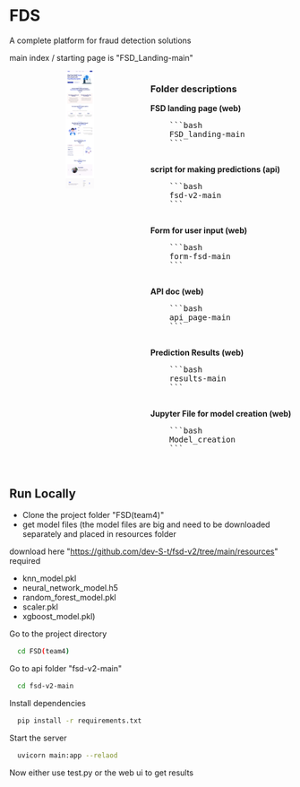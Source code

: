 # FDS

A complete platform for fraud detection solutions 

main index / starting page is "FSD_Landing-main"

<div style="display: flex; flex-direction: row; align-items: flex-start;">
  <div style="flex: 1; text-align: center;">
    <img src="Home (2).png" width="20%" title="UI" alt="UI">
  </div>
  <div style="flex: 1;">
    <h3>Folder descriptions</h3>
    <p><strong>FSD landing page (web)</strong></p>
    <pre>
    ```bash
    FSD_landing-main
    ```
    </pre>
    <p><strong>script for making predictions (api)</strong></p>
    <pre>
    ```bash
    fsd-v2-main
    ```
    </pre>
    <p><strong>Form for user input (web)</strong></p>
    <pre>
    ```bash
    form-fsd-main
    ```
    </pre>
    <p><strong>API doc (web)</strong></p>
    <pre>
    ```bash
    api_page-main
    ```
    </pre>
    <p><strong>Prediction Results (web)</strong></p>
    <pre>
    ```bash
    results-main
    ```
    </pre>
    <p><strong>Jupyter File for model creation (web)</strong></p>
    <pre>
    ```bash
    Model_creation
    ```
    </pre>
  </div>

</div>



## Run Locally

* Clone the project folder "FSD(team4)" 
* get model files 
  (the model files are big and need to be downloaded separately and placed in resources folder 
  
download here "https://github.com/dev-S-t/fsd-v2/tree/main/resources" 
required 
* knn_model.pkl 
* neural_network_model.h5 
* random_forest_model.pkl 
* scaler.pkl 
* xgboost_model.pkl)

Go to the project directory

```bash
  cd FSD(team4)
```

Go to api folder "fsd-v2-main"
```bash
  cd fsd-v2-main
```


Install dependencies

```bash
  pip install -r requirements.txt
```

Start the server

```bash
  uvicorn main:app --relaod
```

Now either use test.py or the web ui to get results

